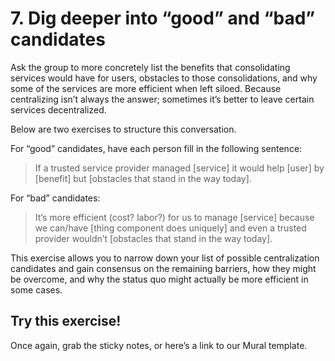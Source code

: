 # 7. Dig deeper into “good” and “bad” candidates

Ask the group to more concretely list the benefits that consolidating services would have for users, obstacles to those consolidations, and why some of the services are more efficient when left siloed. Because centralizing isn’t always the answer; sometimes it’s better to leave certain services decentralized. 

Below are two exercises to structure this conversation. 

For “good” candidates, have each person fill in the following sentence:
>If a trusted service provider managed [service] it would help [user] by [benefit] but [obstacles that stand in the way today].

For “bad” candidates:
>It’s more efficient (cost? labor?) for us to manage [service] because we can/have [thing component does uniquely] and even a trusted provider wouldn’t [obstacles that stand in the way today].

This exercise allows you to narrow down your list of possible centralization candidates and gain consensus on the remaining barriers, how they might be overcome, and why the status quo might actually be more efficient in some cases. 

## Try this exercise!
Once again, grab the sticky notes, or here’s a link to our Mural template. 
